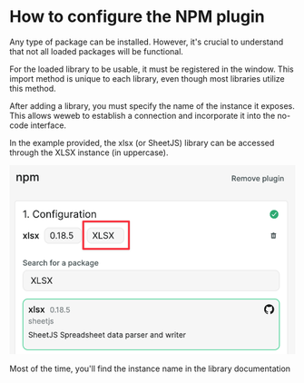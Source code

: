 # How to configure the NPM plugin

Any type of package can be installed. However, it's crucial to understand that not all loaded packages will be functional.

For the loaded library to be usable, it must be registered in the window. This import method is unique to each library, even though most libraries utilize this method.

After adding a library, you must specify the name of the instance it exposes. This allows weweb to establish a connection and incorporate it into the no-code interface.

In the example provided, the xlsx (or SheetJS) library can be accessed through the XLSX instance (in uppercase).

![Screenshot demonstrating access to the xlsx (or SheetJS) library through the uppercase XLSX instance.](https://github.com/weweb-assets/plugin-npm/blob/plugin-npm/src/markdown/images/example.png?raw=true)

Most of the time, you'll find the instance name in the library documentation
